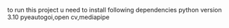 to run this project u need to install following dependencies 
python version 3.10
pyeautogoi,open cv,mediapipe
